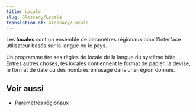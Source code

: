```yaml
---
title: Locale
slug: Glossary/Locale
translation_of: Glossary/Locale
---
```


Les **locales** sont un ensemble de paramètres régionaux pour l'interface utilisateur basés sur la langue ou le pays.

Un programme tire ses règles de locale de la langue du système hôte. Entres autres choses, les locales contiennent le format de papier, la devise, le format de date ou des nombres en usage dans une région donnée.

## Voir aussi

- [Paramètres régionaux](http://fr.wikipedia.org/wiki/Param%C3%A8tres_r%C3%A9gionaux)
